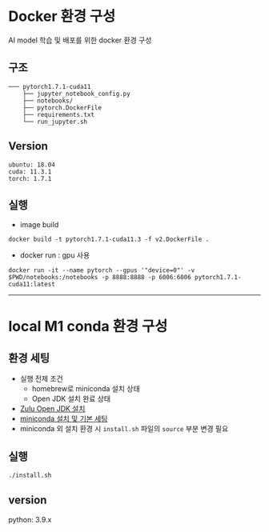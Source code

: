 # Docker 환경 구성

AI model 학습 및 배포를 위한 docker 환경 구성

## 구조

```
─── pytorch1.7.1-cuda11
    ├── jupyter_notebook_config.py
    ├── notebooks/
    ├── pytorch.DockerFile
    ├── requirements.txt
    └── run_jupyter.sh
```
## Version

```
ubuntu: 18.04
cuda: 11.3.1
torch: 1.7.1
```

## 실행
- image build
```
docker build -t pytorch1.7.1-cuda11.3 -f v2.DockerFile .
```
- docker run : gpu 사용
```
docker run -it --name pytorch --gpus '"device=0"' -v $PWD/notebooks:/notebooks -p 8888:8888 -p 6006:6006 pytorch1.7.1-cuda11:latest
```

---

# local M1 conda 환경 구성

## 환경 세팅
- 실행 전제 조건
  - homebrew로 miniconda 설치 상태
  - Open JDK 설치 완료 상태
- [Zulu Open JDK 설치](https://www.azul.com/downloads/?version=java-15-mts&os=macos&architecture=arm-64-bit&package=jdk)
- [miniconda 설치 및 기본 세팅](https://velog.io/@imok-_/M1-Miniconda-설치-및-가상-환경-설정)
- miniconda 외 설치 환경 시 `install.sh` 파일의 `source` 부분 변경 필요

## 실행
```bash
./install.sh
```

## version
python: 3.9.x